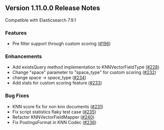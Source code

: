 ## Version 1.11.0.0 Release Notes

Compatible with Elasticsearch 7.9.1
### Features

* Pre filter support through custom scoring ([#196](https://github.com/opendistro-for-elasticsearch/k-NN/pull/196))

### Enhancements

* Add existsQuery method implementation to KNNVectorFieldType ([#228](https://github.com/opendistro-for-elasticsearch/k-NN/pull/228))
* Change "space" parameter to "space_type" for custom scoring ([#232](https://github.com/opendistro-for-elasticsearch/k-NN/pull/232))
* change space -> space_type ([#234](https://github.com/opendistro-for-elasticsearch/k-NN/pull/234))
* Add stats for custom scoring feature ([#233](https://github.com/opendistro-for-elasticsearch/k-NN/pull/233))

### Bug Fixes

* KNN score fix for non knn documents ([#231](https://github.com/opendistro-for-elasticsearch/k-NN/pull/231))
* Fix script statistics flaky test case ([#235](https://github.com/opendistro-for-elasticsearch/k-NN/pull/235))
* Refactor KNNVectorFieldMapper ([#240](https://github.com/opendistro-for-elasticsearch/k-NN/pull/240))
* Fix PostingsFormat in KNN Codec ([#236](https://github.com/opendistro-for-elasticsearch/k-NN/pull/236))

